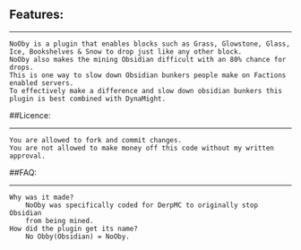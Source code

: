 ## Features:
___________________
	NoOby is a plugin that enables blocks such as Grass, Glowstone, Glass, Ice, Bookshelves & Snow to drop just like any other block. 
	NoOby also makes the mining Obsidian difficult with an 80% chance for drops. 
	This is one way to slow down Obsidian bunkers people make on Factions enabled servers. 
	To effectively make a difference and slow down obsidian bunkers this plugin is best combined with DynaMight.

##Licence: 
___________________
	You are allowed to fork and commit changes. 
	You are not allowed to make money off this code without my written approval.

##FAQ:
___________________
	Why was it made? 
		NoOby was specifically coded for DerpMC to originally stop Obsidian 
		from being mined.
	How did the plugin get its name? 
		No Obby(Obsidian) = NoOby.
